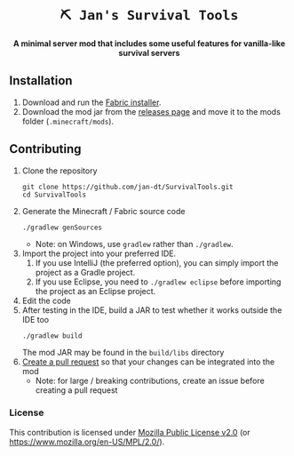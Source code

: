 <div align="center">

# `⛏ Jan's Survival Tools`
**A minimal server mod that includes some useful features for vanilla-like survival servers**

</div>

## Installation
1. Download and run the [Fabric installer](https://fabricmc.net/use).
1. Download the mod jar from the [releases page](https://github.com/jan-dt/SurvivalTools/releases)
   and move it to the mods folder (`.minecraft/mods`).
<!--1. Download the [Fabric API](https://minecraft.curseforge.com/projects/fabric)
   and move it to the mods folder (`.minecraft/mods`).-->

## Contributing
1. Clone the repository
   ```
   git clone https://github.com/jan-dt/SurvivalTools.git
   cd SurvivalTools
   ```
1. Generate the Minecraft / Fabric source code
   ```
   ./gradlew genSources
   ```
    - Note: on Windows, use `gradlew` rather than `./gradlew`.
1. Import the project into your preferred IDE.
    1. If you use IntelliJ (the preferred option), you can simply import the project as a Gradle project.
    1. If you use Eclipse, you need to `./gradlew eclipse` before importing the project as an Eclipse project.
1. Edit the code
1. After testing in the IDE, build a JAR to test whether it works outside the IDE too
   ```
   ./gradlew build
   ```
   The mod JAR may be found in the `build/libs` directory
1. [Create a pull request](https://help.github.com/en/articles/creating-a-pull-request)
   so that your changes can be integrated into the mod
    - Note: for large / breaking contributions, create an issue before creating a pull request

### License

This contribution is licensed under [Mozilla Public License v2.0](LICENSE) (or <https://www.mozilla.org/en-US/MPL/2.0/>).
